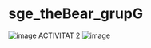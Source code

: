 # sge_theBear_grupG
![image](https://github.com/user-attachments/assets/be661fc2-3bc9-4ea7-b5ad-a767972af0c0)
ACTIVITAT 2
![image](https://github.com/user-attachments/assets/aa356505-5719-4474-a19d-dcc44de8eefb)

